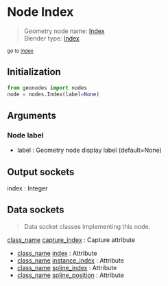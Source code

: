 
# Node Index

> Geometry node name: [Index](https://docs.blender.org/manual/en/latest/modeling/geometry_nodes/material/index.html)<br>
  Blender type: [Index](https://docs.blender.org/api/current/bpy.types.GeometryNodeInputIndex.html)
  
<sub>go to [index](/docs/index.md)</sub>

## Initialization

```python
from geonodes import nodes
node = nodes.Index(label=None)
```



## Arguments


### Node label

- label : Geometry node display label (default=None)

## Output sockets

index : Integer

## Data sockets

> Data socket classes implementing this node.
  
[class_name](docs/sockets/Geometry.md) [capture_index](docs/sockets/Geometry.md#capture_index) : Capture attribute
- [class_name](docs/sockets/Geometry.md) [index](docs/sockets/Geometry.md#index) : Attribute
- [class_name](docs/sockets/Instances.md) [instance_index](docs/sockets/Instances.md#instance_index) : Attribute
- [class_name](docs/sockets/Spline.md) [spline_index](docs/sockets/Spline.md#spline_index) : Attribute
- [class_name](docs/sockets/Spline.md) [spline_position](docs/sockets/Spline.md#spline_position) : Attribute
  
